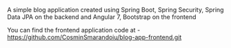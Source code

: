 A simple blog application created using Spring Boot, Spring Security, Spring Data JPA on the backend and Angular 7, Bootstrap on the frontend

You can find the frontend application code at - https://github.com/CosminSmarandoiu/blog-app-frontend.git
